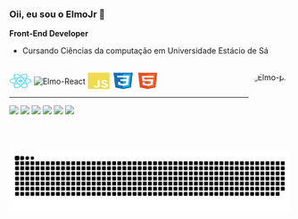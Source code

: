 ### Oii, eu sou o ElmoJr 👋
**Front-End Developer**
* Cursando Ciências da computação em Universidade Estácio de Sá
  
<div style="display: inline_block"><br>
  <img align="center" alt="Elmo-React" height="30" width="40" src="https://raw.githubusercontent.com/devicons/devicon/master/icons/react/react-original.svg"               target="_blank">
  <img align="center" alt="Elmo-React" height="30" width="40" src="https://cdn.jsdelivr.net/gh/devicons/devicon/icons/typescript/typescript-original.svg"                   target="_blank">
  <img align="center" alt="Elmo-Js" height="30" width="40" src="https://raw.githubusercontent.com/devicons/devicon/master/icons/javascript/javascript-plain.svg"           target="_blank">
  <img align="center" alt="Elmo-CSS" height="30" width="40" src="https://raw.githubusercontent.com/devicons/devicon/master/icons/css3/css3-original.svg"                   target="_blank">
  <img align="center" alt="Elmo-HTML" height="30" width="40" src="https://raw.githubusercontent.com/devicons/devicon/master/icons/html5/html5-original.svg"               target="_blank">
  <img align="right" alt="Elmo-pic" height="140" style="border-radius:50px;" src="https://media.discordapp.net/attachments/818979655046266882/935400073976770690/imageonline-co-flipped.png" target="_blank">
</div>

---

<div> 
  <a href="https://t.me/oElmoJr" target="_blank"><img src="https://img.shields.io/badge/Telegram-2CA5E0?style=for-the-badge&logo=telegram&logoColor=white"                 target="_blank"></a>
  <a href="mailto:elmojrdv@gmail.com" target="_blank"><img src="https://img.shields.io/badge/Gmail-D14836?style=for-the-badge&logo=gmail&logoColor=white"                 target="_blank"></a>
  <a href="https://www.linkedin.com/in/elmojr" target="_blank"><img src="https://img.shields.io/badge/-LinkedIn-%230077B5?style=for-the-badge&logo=linkedin&               logoColor=white"></a>
  <a href="https://instagram.com/_elmojr" target="_blank"><img src="https://img.shields.io/badge/Instagram-E4405F?style=for-the-badge&logo=instagram&logoColor=white"     target="_blank"></a>
  <a href="https://twitter.com/_ElmoJr" target="_blank"><img src="https://img.shields.io/badge/Twitter-1DA1F2?style=for-the-badge&logo=twitter&logoColor=white"           target="_blank"></a>
  <a href="https://open.spotify.com/user/elmojunior35" target="_blank"><img src="https://img.shields.io/badge/Spotify-1ED760?&style=for-the-badge&logo=spotify&           logoColor=white" target="_blank"></a>
</div>
 
  <img alt="snake eating my contributions" src="https://raw.githubusercontent.com/oelmojr/oelmojr/output/github-contribution-grid-snake.svg" />

